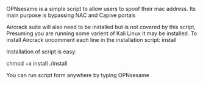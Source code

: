 OPNsesame is a simple script to allow users to spoof their mac address.
Its main purpose is bypassing NAC and Capive portals



Aircrack suite will also need to be installed but is not covered by this script,
Presuming you are running some varient of Kali Linux it may be installed.
To install Aircrack uncomment each line in the installation script: install

Installation of script is easy:

chmod +x install
./install

You can run script form anywhere by typing OPNsesame

